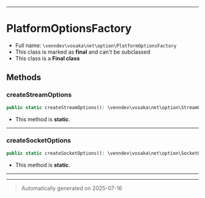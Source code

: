 ***

# PlatformOptionsFactory





* Full name: `\venndev\vosaka\net\option\PlatformOptionsFactory`
* This class is marked as **final** and can't be subclassed
* This class is a **Final class**




## Methods


### createStreamOptions



```php
public static createStreamOptions(): \venndev\vosaka\net\option\StreamOptions
```



* This method is **static**.








***

### createSocketOptions



```php
public static createSocketOptions(): \venndev\vosaka\net\option\SocketOptions
```



* This method is **static**.








***


***
> Automatically generated on 2025-07-16
